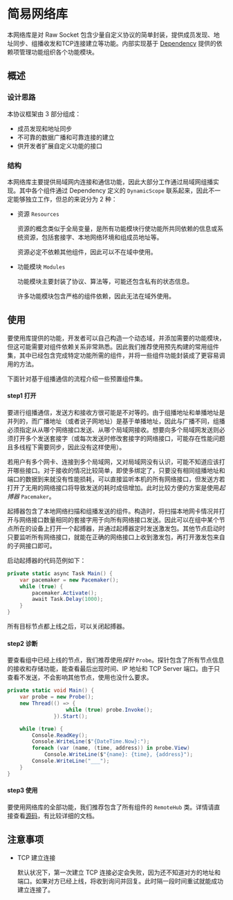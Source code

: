 # 简易网络库

本网络库是对 Raw Socket 包含少量自定义协议的简单封装，提供成员发现、地址同步、组播收发和TCP连接建立等功能。内部实现基于 [Dependency](../Dependency) 提供的依赖项管理功能组织各个功能模块。

## 概述

### 设计思路

本协议框架由 3 部分组成：

- 成员发现和地址同步
- 不可靠的数据广播和可靠连接的建立
- 供开发者扩展自定义功能的接口 

### 结构

本网络库主要提供局域网内连接和通信功能，因此大部分工作通过局域网组播实现。其中各个组件通过 Dependency 定义的 `DynamicScope` 联系起来，因此不一定能够独立工作，但总的来说分为 2 种：

* 资源 `Resources`

  资源的概念类似于全局变量，是所有功能模块行使功能所共同依赖的信息或系统资源，包括套接字、本地网络环境和组成员地址等。

  资源必定不依赖其他组件，因此可以不在域中使用。

* 功能模块 `Modules`

  功能模块主要封装了协议、算法等，可能还包含私有的状态信息。

  许多功能模块包含严格的组件依赖，因此无法在域外使用。

## 使用

要使用库提供的功能，开发者可以自己构造一个动态域，并添加需要的功能模块，但这可能需要对组件依赖关系非常熟悉。因此我们推荐使用预先构建的常用组件集，其中已经包含完成特定功能所需的组件，并将一些组件功能封装成了更容易调用的方法。

下面针对基于组播通信的流程介绍一些预置组件集。

#### step1 打开

要进行组播通信，发送方和接收方很可能是不对等的。由于组播地址和单播地址是并列的，而广播地址（或者说子网地址）是基于单播地址，因此与广播不同，组播必须指定从从哪个网络接口发送、从哪个局域网接收。想要向多个局域网发送则必须打开多个发送套接字（或每次发送时修改套接字的网络接口，可能存在性能问题且多线程下需要同步，因此没有这样使用）。

若用户有多个网卡、连接到多个局域网，又对局域网没有认识，可能不知道应该打开哪些接口。对于接收的情况比较简单，即使多绑定了，只要没有相同组播地址和端口的数据到来就没有性能损耗，可以直接监听本机的所有网络接口，但发送方若打开了无用的网络接口将导致发送的耗时成倍增加。此时比较方便的方案是使用*起搏器*  `Pacemaker`。

起搏器包含了本地网络扫描和组播发送的组件。构造时，将扫描本地网卡情况并打开与网络接口数量相同的套接字用于向所有网络接口发送。因此可以在组中某个节点所在的设备上打开一个起搏器，并通过起搏器定时发送激发包。其他节点启动时只要监听所有网络接口，就能在正确的网络接口上收到激发包，再打开激发包来自的子网接口即可。

启动起搏器的代码范例如下：

```c#
private static async Task Main() {
    var pacemaker = new Pacemaker();
	while (true) {
		pacemaker.Activate();
		await Task.Delay(1000);
	}
}
```

所有目标节点都上线之后，可以关闭起搏器。

#### step2 诊断

要查看组中已经上线的节点，我们推荐使用*探针* `Probe`。探针包含了所有节点信息的接收和存储功能，能查看最后出现时间、IP 地址和 TCP Server 端口。由于只查看不发送，不会影响其他节点，使用也没什么要求。

```c#
private static void Main() {
	var probe = new Probe();
	new Thread(() => {
		           while (true) probe.Invoke();
	           }).Start();

    while (true) {
		Console.ReadKey();
		Console.WriteLine($"{DateTime.Now}:");
		foreach (var (name, (time, address)) in probe.View)
			Console.WriteLine($"{name}: {time}, {address}");
		Console.WriteLine("___");
	}
}
```

#### step3 使用

要使用网络库的全部功能，我们推荐包含了所有组件的 `RemoteHub` 类。详情请直接查看[源码](Presets/RemoteHub.cs)，有比较详细的文档。

## 注意事项

* TCP 建立连接

  默认状况下，第一次建立 TCP 连接必定会失败，因为还不知道对方的地址和端口。如果对方已经上线，将收到询问并回复。此时隔一段时间重试就能成功建立连接了。